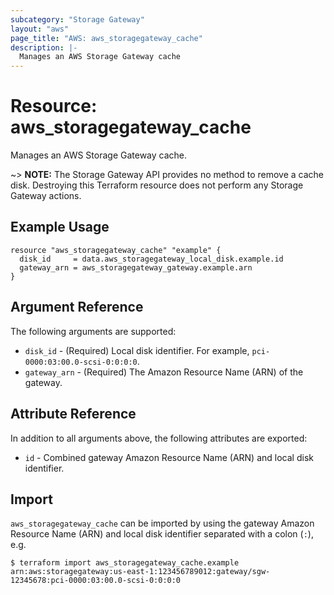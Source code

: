 ```yaml
---
subcategory: "Storage Gateway"
layout: "aws"
page_title: "AWS: aws_storagegateway_cache"
description: |-
  Manages an AWS Storage Gateway cache
---
```


# Resource: aws_storagegateway_cache

Manages an AWS Storage Gateway cache.

~> **NOTE:** The Storage Gateway API provides no method to remove a cache disk. Destroying this Terraform resource does not perform any Storage Gateway actions.

## Example Usage

```hcl
resource "aws_storagegateway_cache" "example" {
  disk_id     = data.aws_storagegateway_local_disk.example.id
  gateway_arn = aws_storagegateway_gateway.example.arn
}
```

## Argument Reference

The following arguments are supported:

* `disk_id` - (Required) Local disk identifier. For example, `pci-0000:03:00.0-scsi-0:0:0:0`.
* `gateway_arn` - (Required) The Amazon Resource Name (ARN) of the gateway.

## Attribute Reference

In addition to all arguments above, the following attributes are exported:

* `id` - Combined gateway Amazon Resource Name (ARN) and local disk identifier.

## Import

`aws_storagegateway_cache` can be imported by using the gateway Amazon Resource Name (ARN) and local disk identifier separated with a colon (`:`), e.g.

```
$ terraform import aws_storagegateway_cache.example arn:aws:storagegateway:us-east-1:123456789012:gateway/sgw-12345678:pci-0000:03:00.0-scsi-0:0:0:0
```
